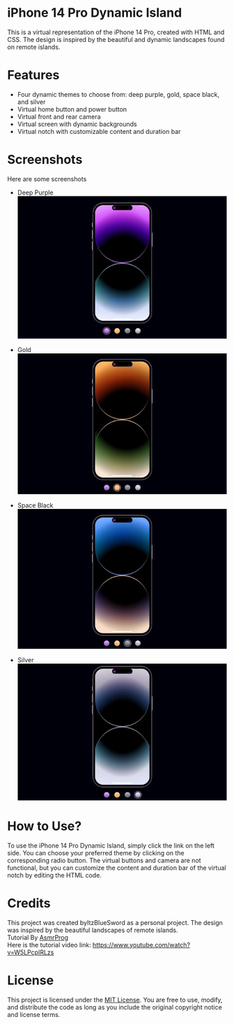 # iPhone 14 Pro Dynamic Island
This is a virtual representation of the iPhone 14 Pro, created with HTML and CSS. The design is inspired by the beautiful and dynamic landscapes found on remote islands.

# Features
* Four dynamic themes to choose from: deep purple, gold, space black, and silver
* Virtual home button and power button
* Virtual front and rear camera
* Virtual screen with dynamic backgrounds
* Virtual notch with customizable content and duration bar

# Screenshots
Here are some screenshots
* Deep Purple <br>
 ![Deep Purple](screenshots/deep-purple.jpg)

* Gold <br>
![Gold](screenshots/gold.jpg)

* Space Black <br>
![Space Black](screenshots/space-black.jpg)

* Silver <br>
![Silver](screenshots/silver.jpg)

# How to Use?
To use the iPhone 14 Pro Dynamic Island, simply click the link on the left side. You can choose your preferred theme by clicking on the corresponding radio button. The virtual buttons and camera are not functional, but you can customize the content and duration bar of the virtual notch by editing the HTML code.

# Credits
This project was created byItzBlueSword as a personal project. The design was inspired by the beautiful landscapes of remote islands. <br>
Tutorial By [AsmrProg](https://github.com/AsmrProg-YT) <br>
Here is the tutorial video link: https://www.youtube.com/watch?v=W5LPcpIRLzs

# License
This project is licensed under the [MIT License](https://choosealicense.com/licenses/mit/). You are free to use, modify, and distribute the code as long as you include the original copyright notice and license terms.
